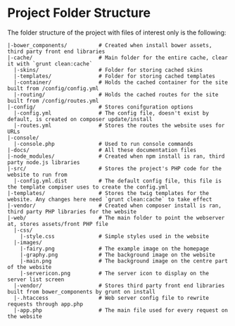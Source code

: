 Project Folder Structure
========================

The folder structure of the project with files of interest only is the following:

    |-bower_components/          # Created when install bower assets, third party front end libraries
    |-cache/                     # Main folder for the entire cache, clear it with `grunt clean:cache`
      |-skins/                   # Folder for storing cached skins
      |-templates/               # Folder for storing cached templates
      |-container/               # Holds the cached container for the site built from /config/config.yml
      |-routing/                 # Holds the cached routes for the site built from /config/routes.yml
    |-config/                    # Stores conifguration options
      |-config.yml               # The config file, doesn't exist by default, is created on composer update/install
      |-routes.yml               # Stores the routes the website uses for URLs
    |-console/
      |-console.php              # Used to run console commands
    |-docs/                      # All these documentation files
    |-node_modules/              # Created when npm install is ran, third party node.js libraries
    |-src/                       # Stores the project's PHP code for the website to run from
      |-config.yml.dist          # The default config file, this file is the template compiser uses to create the config.yml
    |-templates/                 # Stores the twig templates for the website. Any changes here need `grunt clean:cache` to take effect
    |-vendor/                    # Created when composer install is ran, third party PHP libraries for the website
    |-web/                       # The main folder to point the webserver at, stores assets/front PHP file
      |-css/
        |-style.css              # Simple styles used in the website
      |-images/
        |-fairy.png              # The example image on the homepage
        |-graphy.png             # The background image on the website
        |-main.png               # The background image on the centre part of the website
        |-servericon.png         # The server icon to display on the server list screen
      |-vendor/                  # Stores third party front end libraries built from bower_components by grunt on install
      |-.htaccess                # Web server config file to rewrite requests through app.php
      |-app.php                  # The main file used for every request on the website